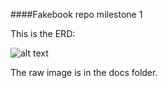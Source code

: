 ####Fakebook repo milestone 1

This is the ERD:

![alt text](https://github.com/MephistoDevelop/fakebook/blob/master/docs/Fakebook-ERM.png)

The raw image is in the docs folder.